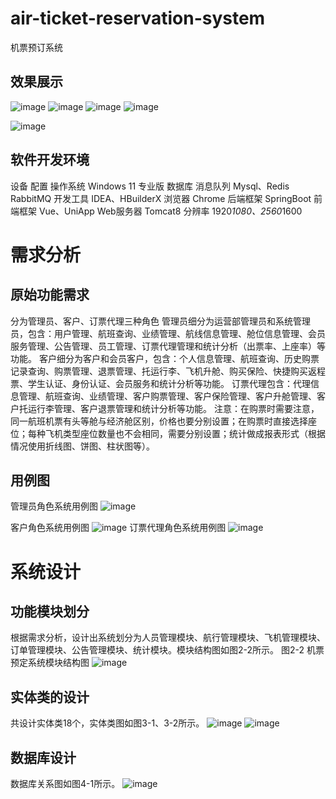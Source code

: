 # air-ticket-reservation-system
机票预订系统
## 效果展示
![image](https://github.com/kingwzun/air-ticket-reservation-system/assets/75526768/6fb882af-e045-4172-94f0-13871e5db247)
![image](https://github.com/kingwzun/air-ticket-reservation-system/assets/75526768/ad0784cd-89af-4eaa-ad10-1c9100d3d3f7)
![image](https://github.com/kingwzun/air-ticket-reservation-system/assets/75526768/e634cfae-9b39-4372-94d2-36f318a3a51a)
![image](https://github.com/kingwzun/air-ticket-reservation-system/assets/75526768/d045a56e-c680-4479-880c-bfdbed5a6dff)

![image](https://github.com/kingwzun/air-ticket-reservation-system/assets/75526768/ccb95b75-b036-465c-9bb0-fc3c66b3ad7d)
## 软件开发环境
设备	配置
操作系统	Windows 11 专业版
数据库
消息队列	Mysql、Redis
RabbitMQ
开发工具	IDEA、HBuilderX
浏览器	Chrome
后端框架	SpringBoot
前端框架	Vue、UniApp
Web服务器	Tomcat8
分辨率	1920*1080、2560*1600

# 需求分析
## 原始功能需求
分为管理员、客户、订票代理三种角色
管理员细分为运营部管理员和系统管理员，包含：用户管理、航班查询、业绩管理、航线信息管理、舱位信息管理、会员服务管理、公告管理、员工管理、订票代理管理和统计分析（出票率、上座率）等功能。
客户细分为客户和会员客户，包含：个人信息管理、航班查询、历史购票记录查询、购票管理、退票管理、托运行李、飞机升舱、购买保险、快捷购买返程票、学生认证、身份认证、会员服务和统计分析等功能。
订票代理包含：代理信息管理、航班查询、业绩管理、客户购票管理、客户保险管理、客户升舱管理、客户托运行李管理、客户退票管理和统计分析等功能。
注意：在购票时需要注意，同一航班机票有头等舱与经济舱区别，价格也要分别设置；在购票时直接选择座位；每种飞机类型座位数量也不会相同，需要分别设置；统计做成报表形式（根据情况使用折线图、饼图、柱状图等）。
## 用例图
管理员角色系统用例图
![image](https://github.com/kingwzun/air-ticket-reservation-system/assets/75526768/2d279f8a-38b7-40fe-9627-203617d7b0c9)

客户角色系统用例图
![image](https://github.com/kingwzun/air-ticket-reservation-system/assets/75526768/09b600ec-4b1e-488a-bc68-d16641a1328a)
订票代理角色系统用例图
![image](https://github.com/kingwzun/air-ticket-reservation-system/assets/75526768/450e1af6-e530-43ea-a072-fd992552a87c)
# 系统设计
## 功能模块划分
根据需求分析，设计出系统划分为人员管理模块、航行管理模块、飞机管理模块、订单管理模块、公告管理模块、统计模块。模块结构图如图2-2所示。
图2-2 机票预定系统模块结构图
![image](https://github.com/kingwzun/air-ticket-reservation-system/assets/75526768/416184ae-5b18-46ac-9236-78405a862c6d)
## 实体类的设计
共设计实体类18个，实体类图如图3-1、3-2所示。
![image](https://github.com/kingwzun/air-ticket-reservation-system/assets/75526768/f921a40c-bdb9-4e80-a182-6eeab8249621)
![image](https://github.com/kingwzun/air-ticket-reservation-system/assets/75526768/65b306be-cebe-4100-9a1d-015cc17d9144)
## 数据库设计
数据库关系图如图4-1所示。
![image](https://github.com/kingwzun/air-ticket-reservation-system/assets/75526768/c98b462c-9940-40b9-a848-aa235d831aea)
